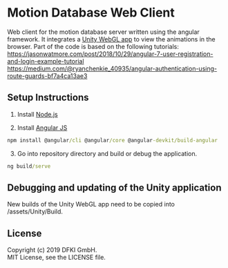 # Motion Database Web Client

Web client for the motion database server written using the angular framework. It integrates a [Unity WebGL app](https://github.com/eherr/motion_database_unity_client) to view the animations in the browser. 
Part of the code is based on the following tutorials:  
https://jasonwatmore.com/post/2018/10/29/angular-7-user-registration-and-login-example-tutorial  
https://medium.com/@ryanchenkie_40935/angular-authentication-using-route-guards-bf7a4ca13ae3  
  
## Setup Instructions

1. Install [Node.js](https://nodejs.org)

2. Install [Angular JS](https://angular.io/)
```bat
npm install @angular/cli @angular/core @angular-devkit/build-angular
```

3. Go into repository directory and build or debug the application.
```bat
ng build/serve
```


## Debugging and updating of the Unity application

New builds of the Unity WebGL app need to be copied into /assets/Unity/Build.  


## License
Copyright (c) 2019 DFKI GmbH.  
MIT License, see the LICENSE file.
